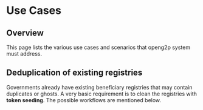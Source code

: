 # Use  Cases

## Overview

This page lists the various use cases and scenarios that openg2p system must address.

## Deduplication of existing registries

Governments already have existing beneficiary registries that may contain duplicates or ghosts. A very basic requirement is to clean the registries with **token seeding**.  The possible workflows are mentioned below.

